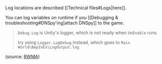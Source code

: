 Log locations are described [[Technical files#Logs|here]].

You can log variables on runtime if you [[Debugging & troubleshooting#DNSpy'ing|attach DNSpy]] to the game.

> `Debug.Log` is Unity's logger, which is not ready when `OnEnable` runs  
>   
> try using `Logger.LogDebug` instead, which goes to `Rain World\BepInEx\LogOutput.log`

(source: [RWMA](https://discord.com/channels/1083481230839922688/1083483097145819348/1334384577371705367))